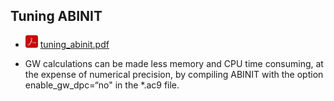 ## Tuning ABINIT 

  * <img src="./pdf_icon.png" width="20" height="20"> [tuning_abinit.pdf](./tuning_abinit.pdf) 


  * GW calculations can be made less memory and CPU time consuming, at the expense of numerical precision, by compiling ABINIT with the option enable_gw_dpc=“no" in the *.ac9 file.
